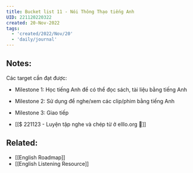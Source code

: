 ```yaml
---
title: Bucket list 11 - Nói Thông Thạo tiếng Anh
UID: 221120220322
created: 20-Nov-2022
tags:
  - 'created/2022/Nov/20'
  - 'daily/journal'
---
```

## Notes:
Các target cần đạt được:
- Milestone 1: Học tiếng Anh để có thể đọc sách, tài liệu bằng tiếng Anh
- Milestone 2: Sử dụng để nghe/xem các clip/phim bằng tiếng Anh
- Milestone 3: Giao tiếp

- [[$ 221123 - Luyện tập nghe và chép từ ở elllo.org 🔎]] 

## Related:
- [[English Roadmap]]
- [[English Listening Resource]]